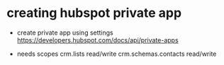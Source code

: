 # creating hubspot private app

- create private app using settings
https://developers.hubspot.com/docs/api/private-apps

- needs scopes
    crm.lists read/write
    crm.schemas.contacts read/write

